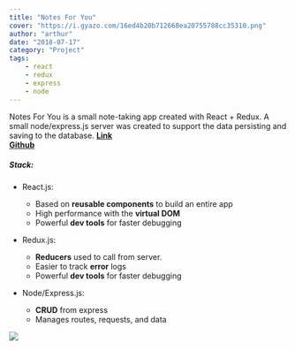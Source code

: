```yaml
---
title: "Notes For You"
cover: "https://i.gyazo.com/16ed4b20b712668ea20755788cc35310.png"
author: "arthur"
date: "2018-07-17"
category: "Project"
tags:
    - react
    - redux
    - express
    - node
---
```


Notes For You is a small note-taking app created with React + Redux. A small node/express.js server was created to support the data persisting and saving to the database. 
**[Link](https://notes-for-you.netlify.com/)**  
**[Github](https://github.com/rushman7/notes-for-you)**

##### Stack:
- React.js:
    - Based on **reusable components** to build an entire app
    - High performance with the **virtual DOM**
    - Powerful **dev tools** for faster debugging

- Redux.js:
    - **Reducers** used to call from server.
    - Easier to track **error** logs
    - Powerful **dev tools** for faster debugging

- Node/Express.js:
    - **CRUD** from express
    - Manages routes, requests, and data


<img src="https://media.giphy.com/media/2bV9hetdWBRsX49bHS/giphy.gif"/>